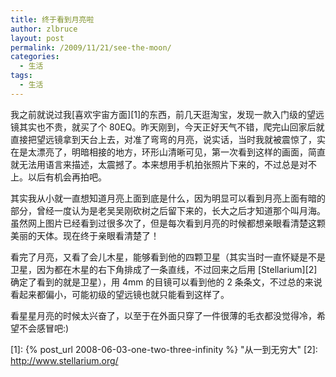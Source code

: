 ```yaml
---
title: 终于看到月亮啦
author: zlbruce
layout: post
permalink: /2009/11/21/see-the-moon/
categories:
  - 生活
tags:
  - 生活
---
```

我之前就说过我[喜欢宇宙方面][1]的东西，前几天逛淘宝，发现一款入门级的望远镜其实也不贵，就买了个 80EQ。昨天刚到，今天正好天气不错，爬完山回家后就直接把望远镜拿到天台上去，对准了弯弯的月亮，说实话，当时我就被震惊了，实在是太漂亮了，明暗相接的地方，环形山清晰可见，第一次看到这样的画面，简直就无法用语言来描述，太震撼了。本来想用手机拍张照片下来的，不过总是对不上。以后有机会再拍吧。

其实我从小就一直想知道月亮上面到底是什么，因为明显可以看到月亮上面有暗的部分，曾经一度认为是老吴吴刚砍树之后留下来的，长大之后才知道那个叫月海。虽然网上图片已经看到过很多次了，但是每次看到月亮的时候都想亲眼看清楚这颗美丽的天体。现在终于亲眼看清楚了！

看完了月亮，又看了会儿木星，能够看到他的四颗卫星（其实当时一直怀疑是不是卫星，因为都在木星的右下角排成了一条直线，不过回来之后用 [Stellarium][2] 确定了看到的就是卫星），用 4mm 的目镜可以看到他的 2 条条文，不过总的来说看起来都偏小，可能初级的望远镜也就只能看到这样了。

看星星月亮的时候太兴奋了，以至于在外面只穿了一件很薄的毛衣都没觉得冷，希望不会感冒吧:)

 [1]: {% post_url 2008-06-03-one-two-three-infinity %} "从一到无穷大"
 [2]: http://www.stellarium.org/
